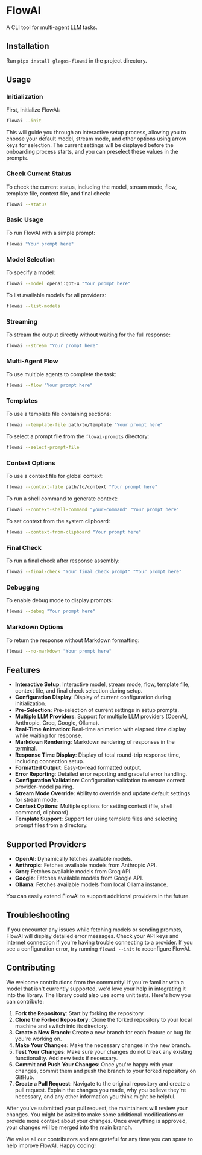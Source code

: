 # FlowAI

A CLI tool for multi-agent LLM tasks.

## Installation

Run `pipx install glagos-flowai` in the project directory.

## Usage

### Initialization

First, initialize FlowAI:

```sh
flowai --init
```

This will guide you through an interactive setup process, allowing you to choose your default model, stream mode, and other options using arrow keys for selection. The current settings will be displayed before the onboarding process starts, and you can preselect these values in the prompts.

### Check Current Status

To check the current status, including the model, stream mode, flow, template file, context file, and final check:

```sh
flowai --status
```

### Basic Usage

To run FlowAI with a simple prompt:

```sh
flowai "Your prompt here"
```

### Model Selection

To specify a model:

```sh
flowai --model openai:gpt-4 "Your prompt here"
```

To list available models for all providers:

```sh
flowai --list-models
```

### Streaming

To stream the output directly without waiting for the full response:

```sh
flowai --stream "Your prompt here"
```

### Multi-Agent Flow

To use multiple agents to complete the task:

```sh
flowai --flow "Your prompt here"
```

### Templates

To use a template file containing sections:

```sh
flowai --template-file path/to/template "Your prompt here"
```

To select a prompt file from the `flowai-prompts` directory:

```sh
flowai --select-prompt-file
```

### Context Options

To use a context file for global context:

```sh
flowai --context-file path/to/context "Your prompt here"
```

To run a shell command to generate context:

```sh
flowai --context-shell-command "your-command" "Your prompt here"
```

To set context from the system clipboard:

```sh
flowai --context-from-clipboard "Your prompt here"
```

### Final Check

To run a final check after response assembly:

```sh
flowai --final-check "Your final check prompt" "Your prompt here"
```

### Debugging

To enable debug mode to display prompts:

```sh
flowai --debug "Your prompt here"
```

### Markdown Options

To return the response without Markdown formatting:

```sh
flowai --no-markdown "Your prompt here"
```

## Features

- **Interactive Setup**: Interactive model, stream mode, flow, template file, context file, and final check selection during setup.
- **Configuration Display**: Display of current configuration during initialization.
- **Pre-Selection**: Pre-selection of current settings in setup prompts.
- **Multiple LLM Providers**: Support for multiple LLM providers (OpenAI, Anthropic, Groq, Google, Ollama).
- **Real-Time Animation**: Real-time animation with elapsed time display while waiting for response.
- **Markdown Rendering**: Markdown rendering of responses in the terminal.
- **Response Time Display**: Display of total round-trip response time, including connection setup.
- **Formatted Output**: Easy-to-read formatted output.
- **Error Reporting**: Detailed error reporting and graceful error handling.
- **Configuration Validation**: Configuration validation to ensure correct provider-model pairing.
- **Stream Mode Override**: Ability to override and update default settings for stream mode.
- **Context Options**: Multiple options for setting context (file, shell command, clipboard).
- **Template Support**: Support for using template files and selecting prompt files from a directory.

## Supported Providers

- **OpenAI**: Dynamically fetches available models.
- **Anthropic**: Fetches available models from Anthropic API.
- **Groq**: Fetches available models from Groq API.
- **Google**: Fetches available models from Google API.
- **Ollama**: Fetches available models from local Ollama instance.

You can easily extend FlowAI to support additional providers in the future.

## Troubleshooting

If you encounter any issues while fetching models or sending prompts, FlowAI will display detailed error messages. Check your API keys and internet connection if you're having trouble connecting to a provider. If you see a configuration error, try running `flowai --init` to reconfigure FlowAI.

## Contributing

We welcome contributions from the community! If you're familiar with a model that isn't currently supported, we'd love your help in integrating it into the library. The library could also use some unit tests. Here's how you can contribute:

1. **Fork the Repository**: Start by forking the repository.
2. **Clone the Forked Repository**: Clone the forked repository to your local machine and switch into its directory.
3. **Create a New Branch**: Create a new branch for each feature or bug fix you're working on.
4. **Make Your Changes**: Make the necessary changes in the new branch.
5. **Test Your Changes**: Make sure your changes do not break any existing functionality. Add new tests if necessary.
6. **Commit and Push Your Changes**: Once you're happy with your changes, commit them and push the branch to your forked repository on GitHub.
7. **Create a Pull Request**: Navigate to the original repository and create a pull request. Explain the changes you made, why you believe they're necessary, and any other information you think might be helpful.

After you've submitted your pull request, the maintainers will review your changes. You might be asked to make some additional modifications or provide more context about your changes. Once everything is approved, your changes will be merged into the main branch.

We value all our contributors and are grateful for any time you can spare to help improve FlowAI. Happy coding!